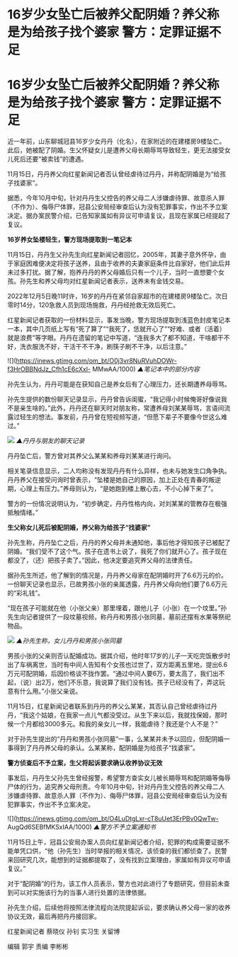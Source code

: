 # 16岁少女坠亡后被养父配阴婚？养父称是为给孩子找个婆家 警方：定罪证据不足

# 16岁少女坠亡后被养父配阴婚？养父称是为给孩子找个婆家 警方：定罪证据不足

近一年前，山东聊城冠县16岁少女丹丹（化名），在家附近的在建楼房9楼坠亡。此后，她被配了阴婚。生父怀疑女儿是遭养父母长期辱骂导致轻生，更无法接受女儿死后还要“被卖钱”的遭遇。

11月15日，丹丹养父向红星新闻记者否认曾经虐待过丹丹，并称配阴婚是为“给孩子找婆家”。

据悉，今年10月中旬，针对丹丹生父控告的养父母二人涉嫌虐待罪、故意杀人罪（不作为）、侮辱尸体罪，冠县公安局经审查后认为没有犯罪事实，作出不予立案决定。据办案民警介绍，已告知家属如有异议可申请复议，且现在家属已经提起了复议。

**16岁养女坠楼轻生，警方现场提取到一笔记本**

11月15日，丹丹生父孙先生向红星新闻记者回忆，2005年，其妻子意外怀孕，由于家庭困难便决定将孩子送养，且由于收养的夫妻家庭条件比自家好，他们此后并未过多打扰。据了解，抱养丹丹的养父母婚后只有一个儿子，当时一直想要个女孩。孙先生和养父母均对红星新闻记者表示，送养未有金钱交易。

2022年12月5日晚11时许，16岁的丹丹在紧邻自家超市的在建楼房9楼坠亡。次日零时14分，120急救人员到现场施救，丹丹经抢救无效后死亡。

红星新闻记者获取的一份材料显示，事发当晚，警方现场提取到浅蓝色封皮笔记本一本，其中几页纸上写有“死了算了”“我死了，恁就开心了”“好难、或者（活着）就是浪费”等字眼。丹丹在遗留的笔记中写道，“连我多大了都不知道，干啥都干不好，洗衣服洗不好，干活干不干净，刷筷子刷不干净，以后注意。”

![](https://inews.gtimg.com/om_bt/O0j3vr8NuRVuhDOWr-f3HrOBBNdJz_Cfh1cE6cXxl-
MMwAA/1000) _▲笔记本中的部分内容_

孙先生认为，丹丹可能是在获知自己是养女后有了心理压力，还长期遭养母辱骂。

孙先生提供的数份聊天记录显示，丹丹曾告诉闺蜜，“我记得小时候俺哥好像说我不是亲生啥的。”此外，丹丹还在聊天时对朋友称，常遭养母刘某某辱骂，言语间流露过轻生的想法。事发前，丹丹曾在短视频写道，“但愿下辈子不要像今世这么难过。”

![](https://inews.gtimg.com/om_bt/OYDdeeWxoz6C6I7fPukklrKj62NjXiB0n91Nlo7VYmbWgAA/1000)
_▲丹丹与朋友的聊天记录_

丹丹坠亡后，警方曾对其养父么某某和养母刘某某进行询问。

相关笔录信息显示，二人均称没有发现丹丹有什么异样，也未与她发生口角争执。丹丹养父在接受问询时曾表示，“坠楼是她自己的原因，加上正处在青春的叛逆期，心理上有压力。”养母则认为，“是她跑到楼上散心去，不小心掉下来了”。

警方的一份情况说明认为，“初步确定，丹丹性格内向，对刘某某的管教存在极强抵触情绪。”

**生父称女儿死后被配阴婚，养父称为给孩子“找婆家”**

孙先生称，丹丹坠亡之后，丹丹的养父母并未通知他，事后他才得知孩子已被配了阴婚。“我们受不了这个气。孩子在遗书上说了，我死了你们就开心了。孩子现在都没了，（还）把孩子卖了。”因此，他决定要追究养父母的法律责任。

据孙先生所述，他了解到的情况是，丹丹养父母家在配阴婚时开了6.6万元的价。一份聊天记录也显示，已故男孩小张的亲属透露，丹丹养父母向他们要了6.6万元的“彩礼钱”。

“现在孩子可能就在他（小张父亲）那里埋着，跟他儿子（小张）在一个坟里。”孙先生向记者提供了一段坟墓视频，称丹丹和男孩小张同墓，墓前还摆有水果等祭祀物品。

![](https://inews.gtimg.com/om_bt/OvinDrmVEpxcy_vONLns85r3xAt8xMXHmisT_mA3z7OMcAA/1000)
_▲孙先生称，女儿丹丹和男孩小张同墓_

男孩小张的父亲则否认配婚成功。据其介绍，他时年17岁的儿子一天吃完饭散步时出了车祸离世，当时有中间人告知有个女孩也过世了，双方距离五里地，提出6.6万元可配阴婚，后因价格谈不拢作罢。“通过中间人要6万，要太高了，我们出不起，（说）出2万，他们不乐意，我说算了我们没有钱。孩子已经没有了，弄这玩意有什么用。”小张父亲说。

11月15日，红星新闻记者联系到丹丹的养父么某某，其否认自己曾经虐待过丹丹，“我这个姑娘，在我家一点儿气都没受过。从生下来以后，我就找保姆，那时候一个月都给3000多元。和我的亲女儿一样，我能虐待？我还是个人不是？”

对于孙先生提出的“丹丹和男孩小张同墓”一事，么某某并未予以回应，但配阴婚一事得到了丹丹养父母的承认。么某某称，配阴婚是为给孩子“找婆家”。

**警方侦查后不予立案，生父将起诉要求确认收养协议无效**

事发后，丹丹生父孙先生曾经报警，希望警方查实女儿被长期辱骂和配阴婚等侮辱尸体的行为，追究养父母刑责。今年10月中旬，针对丹丹生父控告的养父母二人涉嫌虐待罪、故意杀人罪（不作为）、侮辱尸体罪，冠县公安局经审查后认为没有犯罪事实，作出不予立案决定。

![](https://inews.gtimg.com/om_bt/O4LuDtgLxr-cT8uUet3ErPBv0QwTw-
AugQd6SEBfMKSxIAA/1000) _▲警方不予立案通知书_

11月15日上午，冠县公安局办案人员向红星新闻记者介绍，犯罪的构成需要证据不能单凭口供，“他（孙先生）当时举报的相关情况，该侦查的我们都侦查了。民警来回研究几次，能想到的证据都提取了，没有找到立案理由，家属如有异议可申请复议。”

对于“配阴婚”的行为，该工作人员表示，警方也对此进行了专题研究，但目前未查到可以对实施该行为的当事人进行处置的法律依据。

孙先生介绍，后续他将按照法律流程向法院提起诉讼，要求确认养父母一家的收养协议无效，最后再把丹丹接回家。

红星新闻记者 蔡晓仪 孙钊 实习生 关留博

编辑 郭宇 责编 李彬彬

